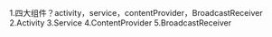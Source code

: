 1.四大组件？activity，service，contentProvider，BroadcastReceiver
2.Activity
3.Service
4.ContentProvider
5.BroadcastReceiver
